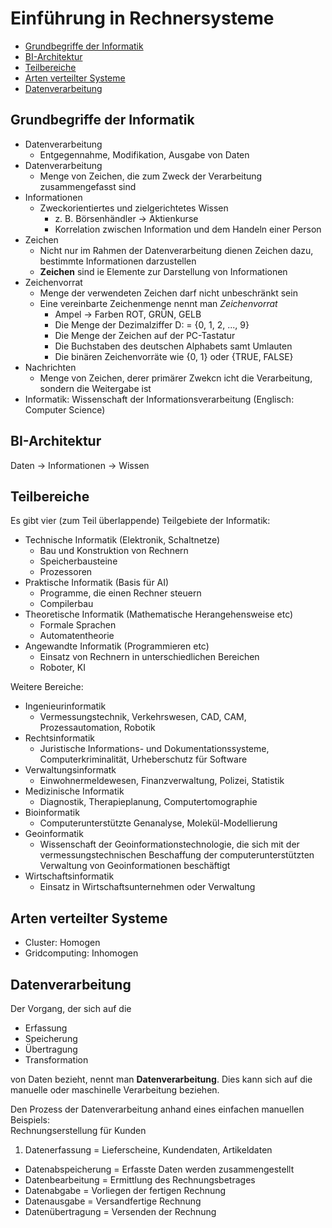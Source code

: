 # Einführung in Rechnersysteme

<!-- TOC depthFrom:2 depthTo:6 withLinks:1 updateOnSave:1 orderedList:0 -->

- [Grundbegriffe der Informatik](#grundbegriffe-der-informatik)
- [BI-Architektur](#bi-architektur)
- [Teilbereiche](#teilbereiche)
- [Arten verteilter Systeme](#arten-verteilter-systeme)
- [Datenverarbeitung](#datenverarbeitung)

<!-- /TOC -->

## Grundbegriffe der Informatik
* Datenverarbeitung
  * Entgegennahme, Modifikation, Ausgabe von Daten
* Datenverarbeitung
  * Menge von Zeichen, die zum Zweck der Verarbeitung zusammengefasst sind
* Informationen
  * Zweckorientiertes und zielgerichtetes Wissen
    * z. B. Börsenhändler &rarr; Aktienkurse
    * Korrelation zwischen Information und dem Handeln einer Person
* Zeichen
  * Nicht nur im Rahmen der Datenverarbeitung dienen Zeichen dazu, bestimmte Informationen darzustellen
  * **Zeichen** sind ie Elemente zur Darstellung von Informationen
* Zeichenvorrat
  * Menge der verwendeten Zeichen darf nicht unbeschränkt sein
  * Eine vereinbarte Zeichenmenge nennt man *Zeichenvorrat*
    * Ampel &rarr; Farben ROT, GRÜN, GELB
    * Die Menge der Dezimalziffer D: = {0, 1, 2, ..., 9}
    * Die Menge der Zeichen auf der PC-Tastatur
    * Die Buchstaben des deutschen Alphabets samt Umlauten
    * Die binären Zeichenvorräte wie {0, 1} oder {TRUE, FALSE}
* Nachrichten
  * Menge von Zeichen, derer primärer Zwekcn icht die Verarbeitung, sondern die Weitergabe ist
* Informatik: Wissenschaft der Informationsverarbeitung (Englisch: Computer Science)

## BI-Architektur
Daten &rarr; Informationen &rarr; Wissen

## Teilbereiche
Es gibt vier (zum Teil überlappende) Teilgebiete der Informatik:
* Technische Informatik (Elektronik, Schaltnetze)
  * Bau und Konstruktion von Rechnern
  * Speicherbausteine
  * Prozessoren
* Praktische Informatik (Basis für AI)
  * Programme, die einen Rechner steuern
  * Compilerbau
* Theoretische Informatik (Mathematische Herangehensweise etc)
  * Formale Sprachen
  * Automatentheorie
* Angewandte Informatik (Programmieren etc)
  * Einsatz von Rechnern in unterschiedlichen Bereichen
  * Roboter, KI

Weitere Bereiche:
* Ingenieurinformatik
  * Vermessungstechnik, Verkehrswesen, CAD, CAM, Prozessautomation, Robotik
* Rechtsinformatik
  * Juristische Informations- und Dokumentationssysteme, Computerkriminalität, Urheberschutz für Software
* Verwaltungsinformatk
  * Einwohnermeldewesen, Finanzverwaltung, Polizei, Statistik
* Medizinische Informatik
  * Diagnostik, Therapieplanung, Computertomographie
* Bioinformatik
  * Computerunterstützte Genanalyse, Molekül-Modellierung
* Geoinformatik
  * Wissenschaft der Geoinformationstechnologie, die sich mit der vermessungstechnischen Beschaffung der computerunterstützten Verwaltung von Geoinformationen beschäftigt
* Wirtschaftsinformatik
  * Einsatz in Wirtschaftsunternehmen oder Verwaltung

## Arten verteilter Systeme
* Cluster: Homogen
* Gridcomputing: Inhomogen

## Datenverarbeitung
Der Vorgang, der sich auf die
* Erfassung
* Speicherung
* Übertragung
* Transformation

von Daten bezieht, nennt man **Datenverarbeitung**. Dies kann sich auf die manuelle oder maschinelle Verarbeitung beziehen.

Den Prozess der Datenverarbeitung anhand eines einfachen manuellen Beispiels:  
Rechnungserstellung für Kunden
1. Datenerfassung = Lieferscheine, Kundendaten, Artikeldaten
* Datenabspeicherung = Erfasste Daten werden zusammengestellt
* Datenbearbeitung = Ermittlung des Rechnungsbetrages
* Datenabgabe = Vorliegen der fertigen Rechnung
* Datenausgabe = Versandfertige Rechnung
* Datenübertragung = Versenden der Rechnung
